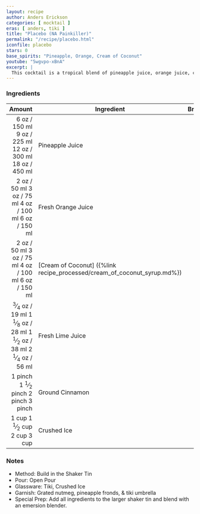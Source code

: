 ```yaml
---
layout: recipe
author: Anders Erickson
categories: [ mocktail ]
eras: [ anders, tiki ]
title: "Placebo (NA Painkiller)"
permalink: "/recipe/placebo.html"
iconfile: placebo
stars: 0
base_spirits: "Pineapple, Orange, Cream of Coconut"
youtube: "5wgvpo-xBnA"
excerpt: |
  This cocktail is a tropical blend of pineapple juice, orange juice, cream of coconut, lime juice, cinnamon, and nutmeg.
---
```


### Ingredients

|  Amount | Ingredient                                                   | Brand |
| ------: | ------------------------------------------------------------ | ----- |
|    <span class="onex active">6 oz  / 150 ml</span> <span class="onehalfx">9 oz  / 225 ml</span> <span class="twox">12 oz  / 300 ml</span> <span class="threex">18 oz  / 450 ml</span>| Pineapple Juice                                              |
|    <span class="onex active">2 oz  / 50 ml</span> <span class="onehalfx">3 oz  / 75 ml</span> <span class="twox">4 oz  / 100 ml</span> <span class="threex">6 oz  / 150 ml</span>| Fresh Orange Juice                                           |
|    <span class="onex active">2 oz  / 50 ml</span> <span class="onehalfx">3 oz  / 75 ml</span> <span class="twox">4 oz  / 100 ml</span> <span class="threex">6 oz  / 150 ml</span>| [Cream of Coconut] ({%link recipe_processed/cream_of_coconut_syrup.md%}) |
| <span class="onex active"> <sup>3</sup>&frasl;<sub>4</sub> oz  / 19 ml</span> <span class="onehalfx">1 <sup>1</sup>&frasl;<sub>8</sub> oz  / 28 ml</span> <span class="twox">1 <sup>1</sup>&frasl;<sub>2</sub> oz  / 38 ml</span> <span class="threex">2 <sup>1</sup>&frasl;<sub>4</sub> oz  / 56 ml</span>| Fresh Lime Juice                                             |
| <span class="onex active">1 pinch </span> <span class="onehalfx">1 <sup>1</sup>&frasl;<sub>2</sub> pinch </span> <span class="twox">2 pinch </span> <span class="threex">3 pinch </span>| Ground Cinnamon                                              |
|   <span class="onex active">1 cup </span> <span class="onehalfx">1 <sup>1</sup>&frasl;<sub>2</sub> cup </span> <span class="twox">2 cup </span> <span class="threex">3 cup </span>| Crushed Ice                                                  |

### Notes

- Method: Build in the Shaker Tin
- Pour: Open Pour
- Glassware: Tiki, Crushed Ice
- Garnish: Grated nutmeg, pineapple fronds, & tiki umbrella
- Special Prep: Add all ingredients to the larger shaker tin and blend with an emersion blender.

    
<script type="application/ld+json">
{
  "@context": "https://schema.org",
  "@type": "Recipe",
  "author": "{{ page.author }}",
  "description": "{{ page.excerpt | strip_html | replace: '"', "'" }}",
  "image": "{% for ingredient in site.data[page.iconfile].images.ingredient limit: 1 %}{{ ingredient.url }}{% endfor %}",
  "recipeIngredient": [  " 6 oz Pineapple Juice ",
  " 2 oz Fresh Orange Juice",
  " 2 oz [Cream of Coconut] ({%link recipe_processed/cream_of_coconut_syrup.md%})",
  "0.75 oz Fresh Lime Juice",
  "1 pinch Ground Cinnamon ",
  "1 cup Crushed Ice "],
  "name": "{{ page.title }}",
  "recipeInstructions": "  {
    '': 'HowToStep',
    'text': '- Method: Build in the Shaker Tin
'
  },  {
    '': 'HowToStep',
    'text': '- Pour: Open Pour
'
  },  {
    '': 'HowToStep',
    'text': '- Glassware: Tiki, Crushed Ice
'
  },  {
    '': 'HowToStep',
    'text': '- Garnish: Grated nutmeg, pineapple fronds, & tiki umbrella
'
  },  {
    '': 'HowToStep',
    'text': '- Special Prep: Add all ingredients to the larger shaker tin and blend with an emersion blender.
'
  }",
  "recipeYield": "1 cocktail"
}
</script>

    